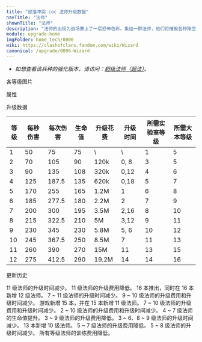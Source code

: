 ```yaml
---
title: "部落冲突 coc 法师升级数据"
navTitle: "法师"
shownTitle: "法师"
description: "法师的出现为战场蒙上了一层恐怖色彩。集结一群法师，他们将摧毁各种陆空目标！"
module: upgrade-home
imgFolder: home_tech/0006
wiki: https://clashofclans.fandom.com/wiki/Wizard
canonical: /upgrade/0006-Wizard
---
```


- *如想查看该兵种的强化版本，请访问：[超级法师（超法）](/upgrade/0609-Super-Wizard)。*

<UnitInfo :folder="$frontmatter.imgFolder" imgSrc="Wizard_info.png" :imgAlt="$frontmatter.navTitle" :description="$frontmatter.description" />

<SmallTitle>各等级图片</SmallTitle>

<Panel>
    <UnitImgGroup :folder="$frontmatter.imgFolder">
        <UnitImg imgTitle="1 - 2 级" imgSrc="Wizard1.png" />
        <UnitImg imgTitle="3 - 4 级" imgSrc="Wizard3.png" />
        <UnitImg imgTitle="5 级" imgSrc="Wizard5.png" />
        <UnitImg imgTitle="6 级" imgSrc="Wizard6.png" />
        <UnitImg imgTitle="7 级" imgSrc="Wizard7.png" />
        <UnitImg imgTitle="8 级" imgSrc="Wizard8.png" />
        <UnitImg imgTitle="9 级" imgSrc="Wizard9.png" />
        <UnitImg imgTitle="10 级" imgSrc="Wizard10.png" />
        <UnitImg imgTitle="11 级" imgSrc="Wizard11.png" />
        <UnitImg imgTitle="12 级" imgSrc="Wizard12.png" />
    </UnitImgGroup>
</Panel>

<SmallTitle>属性</SmallTitle>

<UnitProperties>
    <UnitProperty pKey="攻击偏好" pValue="无" />
    <UnitProperty pKey="伤害类型" pValue="范围伤害" />
    <UnitProperty pKey="伤害半径" pValue="0.3 格" />
    <UnitProperty pKey="攻击的目标" pValue="地面和空中目标" />
    <UnitProperty pKey="占据人口" pValue="4" />
    <UnitProperty pKey="移动速度" pValue="2 格/秒" />
    <UnitProperty pKey="攻击速度" pValue="1.5 秒/次" />
    <UnitProperty pKey="攻击距离" pValue="3 格" />
    <UnitProperty pKey="所需训练营等级" pValue="7" />
    <UnitProperty pKey="所需大本等级" pValue="5" />
    <UnitProperty pKey="训练时间" pValue="30" :isTrainingTime="true" />
</UnitProperties>

<SmallTitle>升级数据</SmallTitle>

<script setup>
const tableExtraInfo = [
    {
        "column": 4,
        "type": "cost",
        "gpClass": "research",
        "icon": "Elixir"
    },
    {
        "column": 5,
        "type": "time",
        "gpClass": "research"
    }
];
</script>

<UnitTable :tableExtraInfo="tableExtraInfo">

| 等级 |  每秒伤害 | 每次伤害 | 生命值| 升级花费 |  升级时间  |所需实验室等级|所需大本等级|
| ---- |   ----   |   ----  |  ---- |   ----  |    ----   |    ----     |   ----    |
|   1  |     50   |    75   |   75  |      \  |       \   |      1      |     5     |
|   2  |     70   |   105   |   90  |   120k  |    0, 8   |      3      |     5     |
|   3  |     90   |   135   |   108 |   320k  |    0,12   |      4      |     6     |
|   4  |    125   |   187.5 |   135 |   620k  |    0,18   |      5      |     7     |
|   5  |    170   |   255   |   165 |   1.2M  |    1      |      6      |     8     |
|   6  |    185   |   277.5 |   180 |   2.2M  |    2      |      7      |     9     |
|   7  |    200   |   300   |   195 |   3.5M  |    2,16   |      8      |    10     |
|   8  |    215   |   322.5 |   210 |     5M  |    3,12   |      9      |    11     |
|   9  |    230   |   345   |   230 |   5.8M  |    5, 6   |     10      |    12     |
|  10  |    245   |   367.5 |   250 |   8.5M  |    7      |     11      |    13     |
|  11  |    260   |   390   |   270 |    15M  |   11      |     13      |    15     |
|  12  |    275   |   412.5 |   290 |  19.2M  |   14      |     14      |    16     |
</UnitTable>

<SmallTitle>更新历史</SmallTitle>

<Timeline>
    <TimelineItem date="2024/06/18">
        <TimelineRow>11 级法师的升级时间减少。</TimelineRow>
        <TimelineRow>11 级法师的升级费用降低。</TimelineRow>
    </TimelineItem>
    <TimelineItem date="2023/12/12">
        <TimelineRow>16 本推出，同时在 16 本新增 12 级法师。</TimelineRow>
        <TimelineRow>7 ~ 11 级法师的升级时间减少。</TimelineRow>
    </TimelineItem>
    <TimelineItem date="2023/06/12">
        <TimelineRow>9 ~ 10 级法师的升级费用和升级时间减少。</TimelineRow>
    </TimelineItem>
    <TimelineItem date="2022/10/10">
        <TimelineRow>游戏新增 15 本，并在 15 本新增 11 级法师。</TimelineRow>
        <TimelineRow>7 ~ 10 级法师的升级费用和升级时间减少。</TimelineRow>
    </TimelineItem>
    <TimelineItem date="2021/12/09">
        <TimelineRow>2 ~ 10 级法师的升级费用和升级时间减少。</TimelineRow>
        <TimelineRow>4 ~ 7 级法师的生命值提升。</TimelineRow>
    </TimelineItem>
    <TimelineItem date="2021/04/12">
        <TimelineRow>3 ~ 9 级法师的升级费用降低。</TimelineRow>
        <TimelineRow>3 ~ 6、8 ~ 9 级法师的升级时间减少。</TimelineRow>
    </TimelineItem>
    <TimelineItem date="2020/10/12">
        <TimelineRow>13 本新增 10 级法师。</TimelineRow>
    </TimelineItem>
    <TimelineItem date="2020/03/30">
        <TimelineRow>5 ~ 7 级法师的升级费用降低。</TimelineRow>
    </TimelineItem>
    <TimelineItem date="2019/04/02">
        <TimelineRow>5 ~ 8 级法师的升级时间减少。</TimelineRow>
        <TimelineRow>所有等级法师的训练费用降低。</TimelineRow>
    </TimelineItem>
    <TimelineItem :historyBottom="true" />
</Timeline>